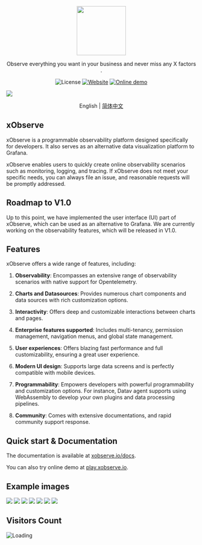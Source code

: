 <p align="center">
  <img src="https://github.com/xobserve/xobserve/assets/7036754/b3e45ea5-8e03-46c1-870d-719889f44067" width="130px" />
</p>

<p align="center">
  Observe everything you want in your business and never miss any X factors . 
</p>

<p align="center">
    <img alt="License" src="https://img.shields.io/badge/license-Apache2.0-brightgreen"> 
    <a href="https://datav.io"><img alt="Website" src="https://img.shields.io/badge/Website-datav.io-blue"></a>
    <a href="https://play.datav.io"><img alt="Online demo" src="https://img.shields.io/badge/Online-demo-blue"></a>
</p>

<div>
  <img src="https://github.com/xObserve/assets/blob/main/datav-readme/home-example1.jpg?raw=true" />
  <p align="center">
    English | <a href="./README_CN.md">简体中文</a>
  </p>
</div>
  



## xObserve

xObserve is a programmable observability platform designed specifically for developers. It also serves as an alternative data visualization platform to Grafana.

xObserve enables users to quickly create online observability scenarios such as monitoring, logging, and tracing. If xObserve does not meet your specific needs, you can always file an issue, and reasonable requests will be promptly addressed.

## Roadmap to V1.0

Up to this point, we have implemented the user interface (UI) part of xObserve, which can be used as an alternative to Grafana. We are currently working on the observability features, which will be released in V1.0.

## Features
xObserve offers a wide range of features, including:

1. **Observability**: Encompasses an extensive range of observability scenarios with native support for Opentelemetry.
   
2. **Charts and Datasources**: Provides numerous chart components and data sources with rich customization options.

3. **Interactivity**: Offers deep and customizable interactions between charts and pages.

4. **Enterprise features supported**: Includes multi-tenancy, permission management, navigation menus, and global state management.

5. **User experiences**: Offers blazing fast performance and full customizability, ensuring a great user experience.

6. **Modern UI design**: Supports large data screens and is perfectly compatible with mobile devices.

7. **Programmability**: Empowers developers with powerful programmability and customization options. For instance, Datav agent supports using WebAssembly to develop your own plugins and data processing pipelines.

8. **Community**: Comes with extensive documentations, and rapid community support response.

## Quick start & Documentation

The documentation is available at [xobserve.io/docs](https://datav.io/docs).

You can also try online demo at [play.xobserve.io](https://play.datav.io).


## Example images

<img src="https://github.com/xObserve/assets/blob/main/datav-readme/home-example1.jpg?raw=true" />

<img src="https://github.com/xObserve/assets/blob/main/datav-readme/runtime-example.jpg?raw=true" />

<img src="https://github.com/xObserve/assets/blob/main/datav-readme/host-example.jpg?raw=true" />

<img src="https://github.com/xObserve/assets/blob/main/datav-readme/trace-search-example.jpg?raw=true" />

<img src="https://github.com/xObserve/assets/blob/main/datav-readme/trace-example.jpg?raw=true" />

<img src="https://github.com/xObserve/assets/blob/main/datav-readme/log-example.jpg?raw=true" />

<img src="https://github.com/xObserve/assets/blob/main/datav-readme/alert-example.jpg?raw=true" />






## Visitors Count

<img align="left" src = "https://profile-counter.glitch.me/datav/count.svg" alt="Loading" />
